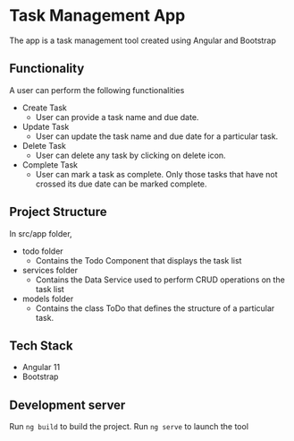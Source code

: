 # Task Management App

The app is a task management tool created using Angular and Bootstrap

## Functionality
A user can perform the following functionalities
- Create Task
    - User can provide a task name and due date.
- Update Task
    - User can update the task name and due date for a particular task.   
- Delete Task
    - User can delete any task by clicking on delete icon.  
- Complete Task
    - User can mark a task as complete. Only those tasks that have not crossed its due date can be marked complete. 

## Project Structure

In src/app folder,
- todo folder
    - Contains the Todo Component that displays the task list
- services folder
    - Contains the Data Service used to perform CRUD operations on the task list
- models folder
    - Contains the class ToDo that defines the structure of a particular task.  

## Tech Stack
 - Angular 11
 - Bootstrap

## Development server

Run `ng build` to build the project.
Run `ng serve` to launch the tool
